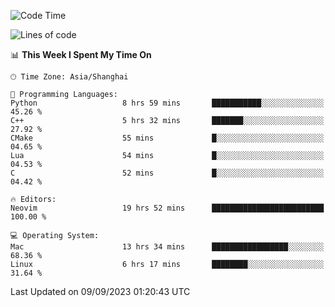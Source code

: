 <!--START_SECTION:waka-->
![Code Time](http://img.shields.io/badge/Code%20Time-1%2C567%20hrs%2035%20mins-blue)

![Lines of code](https://img.shields.io/badge/From%20Hello%20World%20I%27ve%20Written-286.3%20thousand%20lines%20of%20code-blue)

📊 **This Week I Spent My Time On** 

```text
🕑︎ Time Zone: Asia/Shanghai

💬 Programming Languages: 
Python                   8 hrs 59 mins       ███████████░░░░░░░░░░░░░░   45.26 % 
C++                      5 hrs 32 mins       ███████░░░░░░░░░░░░░░░░░░   27.92 % 
CMake                    55 mins             █░░░░░░░░░░░░░░░░░░░░░░░░   04.65 % 
Lua                      54 mins             █░░░░░░░░░░░░░░░░░░░░░░░░   04.53 % 
C                        52 mins             █░░░░░░░░░░░░░░░░░░░░░░░░   04.42 % 

🔥 Editors: 
Neovim                   19 hrs 52 mins      █████████████████████████   100.00 % 

💻 Operating System: 
Mac                      13 hrs 34 mins      █████████████████░░░░░░░░   68.36 % 
Linux                    6 hrs 17 mins       ████████░░░░░░░░░░░░░░░░░   31.64 % 
```


 Last Updated on 09/09/2023 01:20:43 UTC
<!--END_SECTION:waka-->
